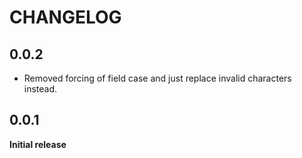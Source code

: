 # CHANGELOG

## 0.0.2
- Removed forcing of field case and just replace invalid characters instead.

## 0.0.1
**Initial release**